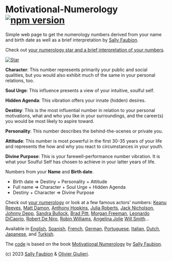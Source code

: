# Motivational-Numerology [![npm version](https://img.shields.io/npm/v/motivational-numerology)](https://www.npmjs.com/package/motivational-numerology)

Simple web page to get the numerology numbers derived from your name and birth date as well as a brief interpretation by [Sally Faubion](http://sallysnumbers.com/).

Check out [your numerology star and a brief interpretation of your numbers](https://evoluteur.github.io/motivational-numerology/).

[![Star](https://raw.githubusercontent.com/evoluteur/motivational-numerology/master/pix/numerology-star-labels.gif)](https://evoluteur.github.io/motivational-numerology/)

**Character**:
This number represents primarily your public and social qualities, but you would also exhibit much of the same in your personal relations, too.

**Soul Urge**:
This influence presents a view of your intuitive, soulful self.

**Hidden Agenda**:
This vibration offers your innate (hidden) desires.

**Destiny**:
This is the most influential number in relation to your personal motivations, what and who you like in your surroundings, and the career(s) you would be most likely to aspire toward.

**Personality**:
This number describes the behind-the-scenes or private you.

**Attitude**:
This number is most powerful in the first 30-35 years of your life and represents the how and why you react to circumstances in your youth.

**Divine Purpose**:
This is your farewell-performance number vibration. It is what your Soulful Self has chosen to achieve in your latter years of life.

Numbers from your **Name** and **Birth date**.

- Birth date => Destiny + Personality + Attitude
- Full name => Character + Soul Urge + Hidden Agenda
- Destiny + Character => Divine Purpose

Check out [your numerology](https://evoluteur.github.io/motivational-numerology/) or
look at a few famous actors' numbers:
[Keanu Reeves](https://evoluteur.github.io/motivational-numerology/?name=Keanu+Charles+Reeves&month=9&day=2&year=1964),
[Matt Damon](https://evoluteur.github.io/motivational-numerology/?name=Matthew+Paige+Damon&month=8&day=8&year=1970),
[Anthony Hopkins](https://evoluteur.github.io/motivational-numerology/?name=Philip+Anthony+Hopkins&month=12&day=31&year=1937),
[Julia Roberts](https://evoluteur.github.io/motivational-numerology/?name=Julia+Fiona+Roberts&month=10&day=28&year=1967),
[Jack Nicholson](https://evoluteur.github.io/motivational-numerology/?name=John+Joseph+Nicholson&month=4&day=22&year=1937),
[Johnny Depp](https://evoluteur.github.io/motivational-numerology/?name=John+Christopher+Depp+II&month=6&day=9&year=1963),
[Sandra Bullock](https://evoluteur.github.io/motivational-numerology/?name=Sandra+Annette+Bullock&month=7&day=26&year=1964),
[Brad Pitt](https://evoluteur.github.io/motivational-numerology/?name=William+Bradley+Pitt&month=12&day=18&year=1963),
[Morgan Freeman](https://evoluteur.github.io/motivational-numerology/?name=Morgan+Freeman&month=6&day=1&year=1937),
[Leonardo DiCaprio](https://evoluteur.github.io/motivational-numerology/?name=Leonardo+Wilhelm+DiCaprio&month=11&day=11&year=1974),
[Robert De Niro](https://evoluteur.github.io/motivational-numerology/?name=Robert+Anthony+De+Niro+Jr.&month=8&day=17&year=1943),
[Robin Williams](https://evoluteur.github.io/motivational-numerology/?name=Robin+McLaurin+Williams&month=7&day=21&year=1951),
[Angelina Jolie](https://evoluteur.github.io/motivational-numerology/?name=Angelina+Jolie+Voight&month=6&day=4&year=1975)
[Will Smith](https://evoluteur.github.io/motivational-numerology/?name=Willard+Carroll+Smith+Jr.&month=9&day=25&year=1968)...

Available in [English](https://evoluteur.github.io/motivational-numerology/), [Spanish](https://evoluteur.github.io/motivational-numerology/index-spanish.html), [French](https://evoluteur.github.io/motivational-numerology/index-french.html), [German](https://evoluteur.github.io/motivational-numerology/index-german.html), [Portuguese](https://evoluteur.github.io/motivational-numerology/index-portuguese.html), [Italian](https://evoluteur.github.io/motivational-numerology/index-italian.html), [Dutch](https://evoluteur.github.io/motivational-numerology/index-dutch.html), [Japanese](https://evoluteur.github.io/motivational-numerology/index-japanese.html), and [Turkish](https://evoluteur.github.io/motivational-numerology/index-turkish.html).

The [code](https://github.com/evoluteur/motivational-numerology) is based on the book [Motivational Numerology](https://www.amazon.com/Motivational-Numerology-Numbers-Affect-Your/dp/0929765974) by [Sally Faubion](http://sallysnumbers.com/).

(c) 2023 [Sally Faubion](http://sallysnumbers.com/) & [Olivier Giulieri](https://evoluteur.github.io/).
